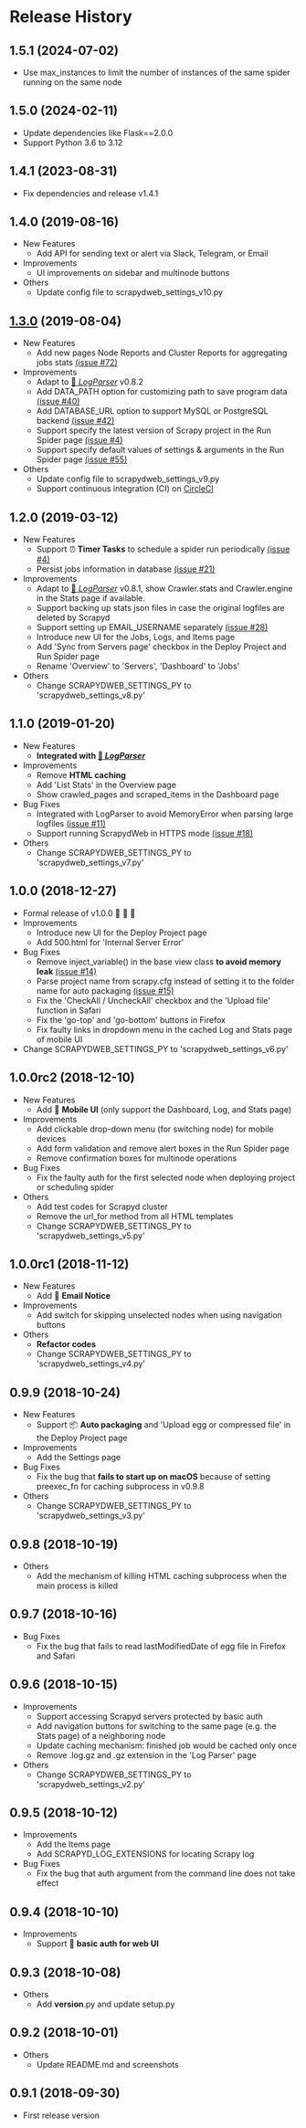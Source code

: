 Release History
===============

1.5.1 (2024-07-02)
------------------
- Use max_instances to limit the number of instances of the same spider running on the same node

1.5.0 (2024-02-11)
------------------
- Update dependencies like Flask==2.0.0 
- Support Python 3.6 to 3.12


1.4.1 (2023-08-31)
------------------
- Fix dependencies and release v1.4.1


1.4.0 (2019-08-16)
------------------
- New Features
  - Add API for sending text or alert via Slack, Telegram, or Email
- Improvements
  - UI improvements on sidebar and multinode buttons
- Others
  - Update config file to scrapydweb_settings_v10.py


[1.3.0](https://github.com/my8100/scrapydweb/issues?q=is%3Aclosed+milestone%3A1.3.0) (2019-08-04)
------------------
- New Features
  - Add new pages Node Reports and Cluster Reports for aggregating jobs stats [(issue #72)](https://github.com/my8100/scrapydweb/issues/72)
- Improvements
  - Adapt to [:link: *LogParser*](https://github.com/my8100/logparser) v0.8.2
  - Add DATA_PATH option for customizing path to save program data [(issue #40)](https://github.com/my8100/scrapydweb/issues/40)
  - Add DATABASE_URL option to support MySQL or PostgreSQL backend [(issue #42)](https://github.com/my8100/scrapydweb/issues/42)
  - Support specify the latest version of Scrapy project in the Run Spider page [(issue #4)](https://github.com/my8100/scrapydweb/issues/4#issuecomment-475145676)
  - Support specify default values of settings & arguments in the Run Spider page [(issue #55)](https://github.com/my8100/scrapydweb/issues/55)
- Others
  - Update config file to scrapydweb_settings_v9.py
  - Support continuous integration (CI) on [CircleCI](https://circleci.com/)


1.2.0 (2019-03-12)
------------------
- New Features
  - Support :alarm_clock: **Timer Tasks** to schedule a spider run periodically [(issue #4)](https://github.com/my8100/scrapydweb/issues/4)
  - Persist jobs information in database [(issue #21)](https://github.com/my8100/scrapydweb/issues/21)
- Improvements
  - Adapt to [:link: *LogParser*](https://github.com/my8100/logparser) v0.8.1, show Crawler.stats and Crawler.engine
    in the Stats page if available.
  - Support backing up stats json files in case the original logfiles are deleted by Scrapyd
  - Support setting up EMAIL_USERNAME separately [(issue #28)](https://github.com/my8100/scrapydweb/issues/28)
  - Introduce new UI for the Jobs, Logs, and Items page
  - Add 'Sync from Servers page' checkbox in the Deploy Project and Run Spider page
  - Rename 'Overview' to 'Servers', 'Dashboard' to 'Jobs'
- Others
  - Change SCRAPYDWEB_SETTINGS_PY to 'scrapydweb_settings_v8.py'


1.1.0 (2019-01-20)
------------------
- New Features
  - **Integrated with [:link: *LogParser*](https://github.com/my8100/logparser)**
- Improvements
  - Remove **HTML caching**
  - Add 'List Stats' in the Overview page
  - Show crawled_pages and scraped_items in the Dashboard page
- Bug Fixes
  - Integrated with LogParser to avoid MemoryError when parsing large logfiles [(issue #11)](https://github.com/my8100/scrapydweb/issues/11)
  - Support running ScrapydWeb in HTTPS mode [(issue #18)](https://github.com/my8100/scrapydweb/issues/18)
- Others
  - Change SCRAPYDWEB_SETTINGS_PY to 'scrapydweb_settings_v7.py'


1.0.0 (2018-12-27)
------------------
- Formal release of v1.0.0 :tada: :cake: :beer:
- Improvements
  - Introduce new UI for the Deploy Project page
  - Add 500.html for 'Internal Server Error'
- Bug Fixes
  - Remove inject_variable() in the base view class **to avoid memory leak** [(issue #14)](https://github.com/my8100/scrapydweb/issues/14)
  - Parse project name from scrapy.cfg instead of setting it to the folder name for auto packaging [(issue #15)](https://github.com/my8100/scrapydweb/issues/15)
  - Fix the 'CheckAll / UncheckAll' checkbox and the 'Upload file' function in Safari
  - Fix the 'go-top' and 'go-bottom' buttons in Firefox
  - Fix faulty links in dropdown menu in the cached Log and Stats page of mobile UI
- Change SCRAPYDWEB_SETTINGS_PY to 'scrapydweb_settings_v6.py'


1.0.0rc2 (2018-12-10)
------------------
- New Features
  - Add :iphone: **Mobile UI** (only support the Dashboard, Log, and Stats page)
- Improvements
  - Add clickable drop-down menu (for switching node) for mobile devices
  - Add form validation and remove alert boxes in the Run Spider page
  - Remove confirmation boxes for multinode operations
- Bug Fixes
  - Fix the faulty auth for the first selected node when deploying project or scheduling spider
- Others
  - Add test codes for Scrapyd cluster
  - Remove the url_for method from all HTML templates
  - Change SCRAPYDWEB_SETTINGS_PY to 'scrapydweb_settings_v5.py'


1.0.0rc1 (2018-11-12)
------------------
- New Features
  - Add :e-mail: **Email Notice**
- Improvements
  - Add switch for skipping unselected nodes when using navigation buttons
- Others
  - **Refactor codes**
  - Change SCRAPYDWEB_SETTINGS_PY to 'scrapydweb_settings_v4.py'


0.9.9 (2018-10-24)
------------------
- New Features
  - Support :package: **Auto packaging** and 'Upload egg or compressed file' in the Deploy Project page
- Improvements
  - Add the Settings page
- Bug Fixes
  - Fix the bug that **fails to start up on macOS** because of setting preexec_fn for caching subprocess in v0.9.8
- Others
  - Change SCRAPYDWEB_SETTINGS_PY to 'scrapydweb_settings_v3.py'


0.9.8 (2018-10-19)
------------------
- Others
  - Add the mechanism of killing HTML caching subprocess when the main process is killed


0.9.7 (2018-10-16)
------------------
- Bug Fixes
  - Fix the bug that fails to read lastModifiedDate of egg file in Firefox and Safari


0.9.6 (2018-10-15)
------------------
- Improvements
  - Support accessing Scrapyd servers protected by basic auth
  - Add navigation buttons for switching to the same page (e.g. the Stats page) of a neighboring node
  - Update caching mechanism: finished job would be cached only once
  - Remove .log.gz and .gz extension in the 'Log Parser' page
- Others
  - Change SCRAPYDWEB_SETTINGS_PY to 'scrapydweb_settings_v2.py'


0.9.5 (2018-10-12)
------------------
- Improvements
  - Add the Items page
  - Add SCRAPYD_LOG_EXTENSIONS for locating Scrapy log
- Bug Fixes
  - Fix the bug that auth argument from the command line does not take effect


0.9.4 (2018-10-10)
------------------
- Improvements
  - Support :closed_lock_with_key: **basic auth for web UI**


0.9.3 (2018-10-08)
------------------
- Others
  - Add __version__.py and update setup.py


0.9.2 (2018-10-01)
------------------
- Others
  - Update README.md and screenshots


0.9.1 (2018-09-30)
------------------
- First release version

